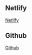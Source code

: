## Netlify

[Netlify](https://genuine-basbousa-3a8292.netlify.app/) 

## Github

[Github](https://github.com/SylarDev/TpCodoACodo)
